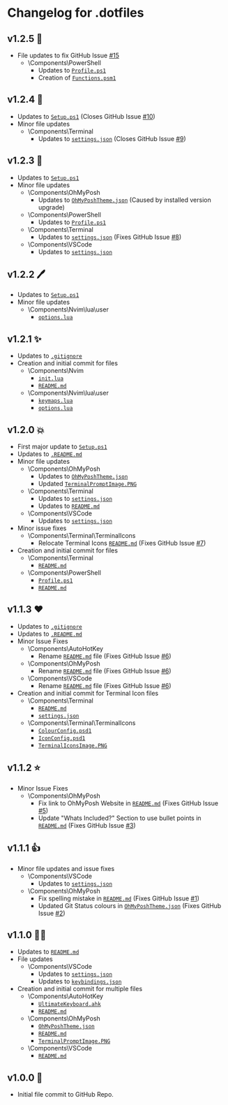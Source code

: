 # Changelog for .dotfiles

## v1.2.5 🚀
+ File updates to fix GitHub Issue [#15](https://github.com/SamParris/.dotfiles/issues/15)
    + \Components\PowerShell
        + Updates to [`Profile.ps1`](Components/PowerShell/Profile.ps1)
        + Creation of [`Functions.psm1`](Components/PowerShell/Functions.psm1)

## v1.2.4 👀
+ Updates to [`Setup.ps1`](Setup.ps1) (Closes GitHub Issue [#10](https://github.com/SamParris/.dotfiles/issues/10))
+ Minor file updates
    + \Components\Terminal
        + Updates to [`settings.json`](Components/Terminal/settings.json) (Closes GitHub Issue [#9](https://github.com/SamParris/.dotfiles/issues/9))

## v1.2.3 🎅
+ Updates to [`Setup.ps1`](Setup.ps1)
+ Minor file updates
    + \Components\OhMyPosh
        + Updates to [`OhMyPoshTheme.json`](Components/OhMyPosh/OhMyPoshTheme.json) (Caused by installed version upgrade)
    + \Components\PowerShell
        + Updates to [`Profile.ps1`](Components/PowerShell/Profile.ps1)
    + \Components\Terminal
        + Updates to [`settings.json`](Components/Terminal/settings.json) (Fixes GitHub Issue [#8](https://github.com/SamParris/.dotfiles/issues/8))
    + \Components\VSCode
        + Updates to [`settings.json`](Components/VSCode/settings.json)


## v1.2.2 🖊️
+ Updates to [`Setup.ps1`](Setup.ps1)
+ Minor file updates
    + \Components\Nvim\lua\user
        + [`options.lua`](Components/Nvim/lua/user/options.lua)
    

## v1.2.1 ✨

+ Updates to [`.gitignore`](.gitignore)
+ Creation and initial commit for files
    + \Components\Nvim
        + [`init.lua`](Components/Nvim/init.lua)
        + [`README.md`](Components/Nvim/README.md)
    + \Components\Nvim\lua\user
        + [`keymaps.lua`](Components/Nvim/lua/user/keymaps.lua)
        + [`options.lua`](Components/Nvim/lua/user/options.lua)

## v1.2.0 💥

+ First major update to [`Setup.ps1`](Setup.ps1)
+ Updates to [`.README.md`](README.md)
+ Minor file updates
    + \Components\OhMyPosh
        + Updates to [`OhMyPoshTheme.json`](Components/OhMyPosh/OhMyPoshTheme.json)
        + Updated [`TerminalPromptImage.PNG`](Components/OhMyPosh/TerminalPromptImage.PNG)
    + \Components\Terminal
        + Updates to [`settings.json`](Components/Terminal/settings.json)
        + Updates to [`README.md`](Components/Terminal/README.md)
    + \Components\VSCode
        + Updates to [`settings.json`](Components/VSCode/settings.json)
+ Minor issue fixes
    + \Components\Terminal\TerminalIcons
        + Relocate Terminal Icons [`README.md`](Components/Terminal/TerminalIcons/README.md) (Fixes GitHub Issue [#7](https://github.com/SamParris/.dotfiles/issues/7))
+ Creation and initial commit for files
    + \Components\Terminal
        + [`README.md`](Components/Terminal/README.md)
    + \Components\PowerShell
        + [`Profile.ps1`](Components/PowerShell/Profile.ps1)
        + [`README.md`](Components/PowerShell/README.md)

## v1.1.3 ❤️

+ Updates to [`.gitignore`](.gitignore)
+ Updates to [`.README.md`](README.md)
+ Minor Issue Fixes
    + \Components\AutoHotKey
        + Rename [`README.md`](Components/AutoHotKey/README.md) file (Fixes GitHub Issue [#6](https://github.com/SamParris/.dotfiles/issues/6))
    + \Components\OhMyPosh
        + Rename [`README.md`](Components/OhMyPosh/README.md) file (Fixes GitHub Issue [#6](https://github.com/SamParris/.dotfiles/issues/6))
    + \Components\VSCode
        + Rename [`README.md`](Components/VSCode/README.md) file (Fixes GitHub Issue [#6](https://github.com/SamParris/.dotfiles/issues/6))
+ Creation and initial commit for Terminal Icon files
    + \Components\Terminal
        + [`README.md`](Components/Terminal/README.md)
        + [`settings.json`](Components/Terminal/settings.json)
    + \Components\Terminal\TerminalIcons
        + [`ColourConfig.psd1`](Components/Terminal/TerminalIcons/ColourConfig.psd1)
        + [`IconConfig.psd1`](Components/Terminal/TerminalIcons/IconConfig.psd1)
        + [`TerminalIconsImage.PNG`](Components/Terminal/TerminalIcons/TerminalIconsImage.PNG)
## v1.1.2 ⭐

+ Minor Issue Fixes
    + \Components\OhMyPosh
        + Fix link to OhMyPosh Website in [`README.md`](Components/OhMyPosh/README.md) (Fixes GitHub Issue [#5](https://github.com/SamParris/.dotfiles/issues/5))
        + Update "Whats Included?" Section to use bullet points in [`README.md`](Components/OhMyPosh/README.md) (Fixes GitHub Issue [#3](https://github.com/SamParris/.dotfiles/issues/3))

## v1.1.1 👍

+ Minor file updates and issue fixes
    + \Components\VSCode
        + Updates to [`settings.json`](Components/VSCode/settings.json)
    + \Components\OhMyPosh
        + Fix spelling mistake in [`README.md`](Components/OhMyPosh/README.md) (Fixes GitHub Issue [#1](https://github.com/SamParris/.dotfiles/issues/1))
        + Updated Git Status colours in [`OhMyPoshTheme.json`](Components/OhMyPosh/OhMyPoshTheme.json) (Fixes GitHub Issue [#2](https://github.com/SamParris/.dotfiles/issues/2))

## v1.1.0 🐱‍🏍

+ Updates to [`README.md`](README.md)
+ File updates
    + \Components\VSCode
        + Updates to [`settings.json`](Components/VSCode/settings.json)
        + Updates to [`keybindings.json`](Components/VSCode/keybindings.json)
+ Creation and initial commit for multiple files
    + \Components\AutoHotKey
        + [`UltimateKeyboard.ahk`](Components/AutoHotKey/UltimateKeyboard.ahk)
        + [`README.md`](Components/AutoHotKey/README.md)
    + \Components\OhMyPosh
        + [`OhMyPoshTheme.json`](Components/OhMyPosh/OhMyPoshTheme.json)
        + [`README.md`](Components/OhMyPosh/README.md)
        + [`TerminalPromptImage.PNG`](Components/OhMyPosh/TerminalPromptImage.PNG)
    + \Components\VSCode
        + [`README.md`](Components/VSCode/README.md)

## v1.0.0 🎉

+ Initial file commit to GitHub Repo.
